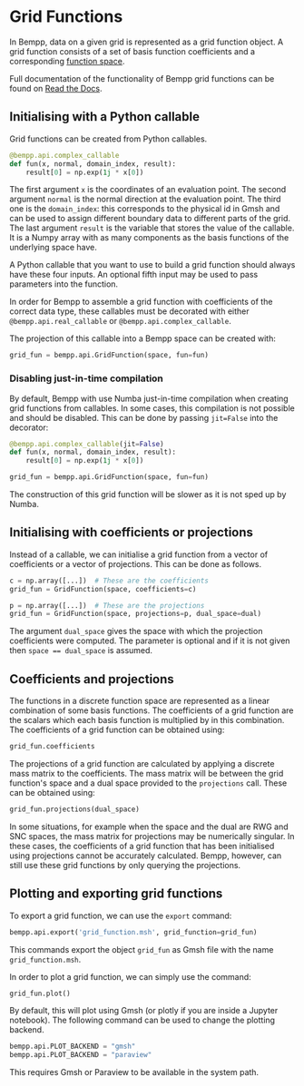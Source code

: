 Grid Functions
==============

In Bempp, data on a given grid is represented as a grid function object.
A grid function consists of a set of basis function coefficients and a corresponding [function space](function_spaces.md).

Full documentation of
the functionality of Bempp grid functions can be found on [Read the Docs](https://bempp-cl.readthedocs.io/en/latest/docs/bempp/api/assembly/grid_function/index.html).

## Initialising with a Python callable
Grid functions can be created from Python callables.

```python
@bempp.api.complex_callable
def fun(x, normal, domain_index, result):
    result[0] = np.exp(1j * x[0])
```

The first argument `x` is the coordinates of an evaluation point.
The second argument `normal` is the normal direction at the evaluation point.
The third one is the `domain_index`: this corresponds to the physical id in Gmsh and can be used to assign different boundary data to different parts of the grid.
The last argument `result` is the variable that stores the value of the callable.
It is a Numpy array with as many components as the basis functions of the underlying space have.

A Python callable that you want to use to build a grid function should always have these four inputs.
An optional fifth input may be used to pass parameters into the function.

In order for Bempp to assemble a grid function with coefficients of the correct data type,
these callables must be decorated with either `@bempp.api.real_callable` or
`@bempp.api.complex_callable`.

The projection of this callable into a Bempp space can be created with:
```python
grid_fun = bempp.api.GridFunction(space, fun=fun)
```

### Disabling just-in-time compilation
By default, Bempp with use Numba just-in-time compilation when creating grid functions from callables.
In some cases, this compilation is not possible and should be disabled. This can be
done by passing `jit=False` into the decorator:

```python
@bempp.api.complex_callable(jit=False)
def fun(x, normal, domain_index, result):
    result[0] = np.exp(1j * x[0])

grid_fun = bempp.api.GridFunction(space, fun=fun)
```

The construction of this grid function will be slower as it is not sped up by Numba.

## Initialising with coefficients or projections
Instead of a callable, we can initialise a grid function from a vector of
coefficients or a vector of projections.
This can be done as follows.

```python
c = np.array([...])  # These are the coefficients
grid_fun = GridFunction(space, coefficients=c)

p = np.array([...])  # These are the projections
grid_fun = GridFunction(space, projections=p, dual_space=dual)
```

The argument `dual_space` gives the space with which the projection coefficients were computed.
The parameter is optional and if it is not given then `space == dual_space` is assumed.

## Coefficients and projections
The functions in a discrete function space are represented as a linear combination of some basis
functions. The coefficients of a grid function are the scalars which each basis function
is multiplied by in this combination. The coefficients of a grid function can be obtained using:

```python
grid_fun.coefficients
```

The projections of a grid function are calculated by applying a discrete mass matrix to the
coefficients. The mass matrix will be between the grid function's space and a dual space
provided to the `projections` call. These can be obtained using:

```python
grid_fun.projections(dual_space)
```

In some situations, for example when the space and the dual are RWG and SNC spaces, the mass matrix
for projections may be numerically singular. In these cases, the coefficients of a grid function
that has been initialised using projections cannot be accurately calculated. Bempp, however, can
still use these grid functions by only querying the projections.

## Plotting and exporting grid functions
To export a grid function, we can use the `export` command:

```python
bempp.api.export('grid_function.msh', grid_function=grid_fun)
```

This commands export the object `grid_fun` as Gmsh file with the
name `grid_function.msh`.

In order to plot a grid function, we can simply use the command:

```python
grid_fun.plot()
```

By default, this will plot using Gmsh (or plotly if you are inside a Jupyter notebook).
The following command can be used to change the plotting backend.

```python
bempp.api.PLOT_BACKEND = "gmsh"
bempp.api.PLOT_BACKEND = "paraview"
```

This requires Gmsh or Paraview to be available in the system path.
